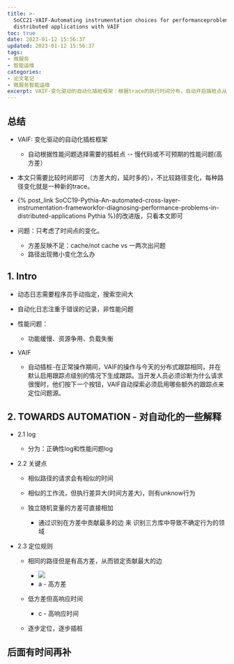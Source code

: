 ```yaml
---
title: >-
  SoCC21-VAIF-Automating instrumentation choices for performanceproblems in
  distributed applications with VAIF
toc: true
date: 2023-01-12 15:56:37
updated: 2023-01-12 15:56:37
tags:
- 微服务
- 智能运维
categories:
- 论文笔记
- 微服务智能运维
excerpt: VAIF-变化驱动的自动化插桩框架：根据trace的执行时间分布，自动开启插桩点从而帮助分析性能问题
---
```


## 总结

* VAIF: 变化驱动的自动化插桩框架

  * 自动根据性能问题选择需要的插桩点 -- 慢代码或不可预期的性能问题(高方差）
* 本文只需要比较时间即可 （方差大的，延时多的），不比较路径变化，每种路径变化就是一种新的trace。
* {% post_link SoCC19-Pythia-An-automated-cross-layer-instrumentation-frameworkfor-diagnosing-performance-problems-in-distributed-applications Pythia %}的改进版，只看本文即可
* 问题：只考虑了时间点的变化。

  * 方差反映不足：cache/not cache vs 一两次出问题
  * 路径出现微小变化怎么办
## 1. Intro

* 动态日志需要程序员手动指定，搜索空间大
* 自动化日志注重于错误的记录，非性能问题
* 性能问题：

  * 功能缓慢、资源争用、负载失衡
* VAIF

  * 自动插桩-在正常操作期间，VAIF的操作与今天的分布式跟踪相同，并在默认启用跟踪点级别的情况下生成跟踪。当开发人员必须诊断为什么请求很慢时，他们按下一个按钮，VAIF自动探索必须启用哪些额外的跟踪点来定位问题源。
## 2. TOWARDS AUTOMATION - 对自动化的一些解释

* 2.1 log

  * 分为：正确性log和性能问题log
* 2.2 关键点

  * 相似路径的请求会有相似的时间
  * 相似的工作流，但执行差异大(时间方差大)，则有unknow行为
  * 独立随机变量的方差可直接相加

    * 通过识别在方差中贡献最多的边 来 识别三方库中导致不确定行为的领域
* 2.3 定位规则

  * 相同的路径但是有高方差，从而锁定贡献最大的边

    * ![](image-20220106100830-wrj3clu.png)
    * a - 高方差
  * 低方差但高响应时间

    * c - 高响应时间
  * 逐步定位，逐步插桩

## 后面有时间再补